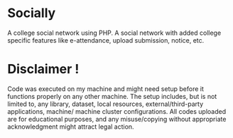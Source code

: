 # Socially
A college social network using PHP. A social network with added college specific features like e-attendance, upload submission, notice, etc. 


# Disclaimer !
Code was executed on my machine and might need setup before it functions properly on any other machine. The setup includes, but is not limited to, any library, dataset, local resources, external/third-party applications, machine/ machine cluster configurations. All codes uploaded are for educational purposes, and any misuse/copying without appropriate acknowledgment might attract legal action.
